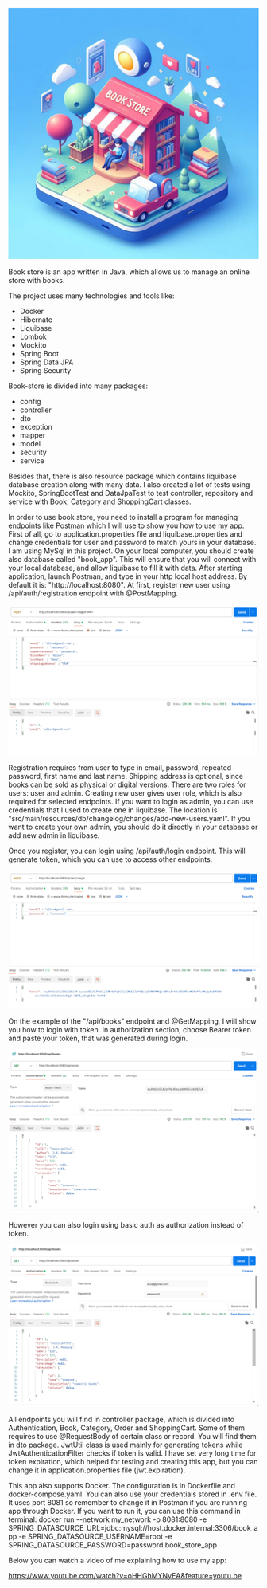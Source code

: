 ![title image for book store app project readme file.png](images/title%20image%20for%20book%20store%20app%20project%20readme%20file.png)

Book store is an app written in Java, which allows us to manage an online store with books.

The project uses many technologies and tools like:
- Docker
- Hibernate
- Liquibase
- Lombok
- Mockito
- Spring Boot
- Spring Data JPA
- Spring Security

Book-store is divided into many packages:
- config
- controller
- dto
- exception
- mapper
- model
- security
- service

Besides that, there is also resource package which contains liquibase database creation along with many data. I also created a lot of tests using
Mockito, SpringBootTest and DataJpaTest to test controller, repository and service with Book, Category and ShoppingCart classes.

In order to use book store, you need to install a program for managing endpoints like Postman which I will use to show you how to use my app.
First of all, go to application.properties file and liquibase.properties and change credentials for user and password to match
yours in your database. I am using MySql in this project. On your local computer, you should create also database called
"book_app". This will ensure that you will connect with your local database, and allow liquibase to fill it with data.
After starting application, launch Postman, and type in your http local host address. By default it is: "http://localhost:8080". 
At first, register new user using /api/auth/registration endpoint with @PostMapping. 

![registration.png](images/registration.png)

Registration requires from user to type in email, password, repeated password, first name and last name. Shipping address
is optional, since books can be sold as physical or digital versions. There are two roles for users: user and admin. 
Creating new user gives user role, which is also required for selected endpoints. If you want to login as admin, you can
use credentials that I used to create one in liquibase. The location is "src/main/resources/db/changelog/changes/add-new-users.yaml". 
If you want to create your own admin, you should do it directly in your database or add new admin in liquibase. 

Once you register, you can login using /api/auth/login endpoint. This will generate token, which you can use
to access other endpoints.

![login.png](images/login.png)

On the example of the "/api/books" endpoint and @GetMapping, I will show you how to login with token. In authorization
section, choose Bearer token and paste your token, that was generated during login. 

![login token.png](images/login%20token.png)

However you can also login using basic auth as authorization instead of token. 

![login basic auth.png](images/login%20basic%20auth.png)

All endpoints you will find in controller package, which is divided into Authentication, Book, Category, Order and
ShoppingCart. Some of them requires to use @RequestBody of certain class or record. You will find them in dto package.
JwtUtil class is used mainly for generating tokens while JwtAuthenticationFilter checks if token is valid. I have set 
very long time for token expiration, which helped for testing and creating this app, but you can change it in application.properties file (jwt.expiration).

This app also supports Docker. The configuration is in Dockerfile and docker-compose.yaml. You can also use your credentials stored in .env file. 
It uses port 8081 so remember to change it in Postman if you are running app through Docker. 
If you want to run it, you can use this command in terminal:
docker run --network my_network -p 8081:8080 -e SPRING_DATASOURCE_URL=jdbc:mysql://host.docker.internal:3306/book_app -e SPRING_DATASOURCE_USERNAME=root -e SPRING_DATASOURCE_PASSWORD=password book_store_app 

Below you can watch a video of me explaining how to use my app:

https://www.youtube.com/watch?v=oHHGhMYNyEA&feature=youtu.be
